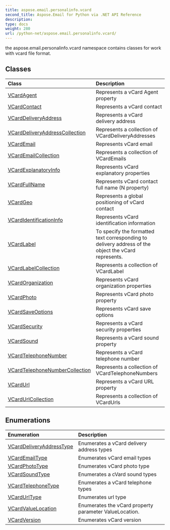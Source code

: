 ```yaml
---
title: aspose.email.personalinfo.vcard
second_title: Aspose.Email for Python via .NET API Reference
description: 
type: docs
weight: 280
url: /python-net/aspose.email.personalinfo.vcard/
---
```



the aspose.email.personalinfo.vcard namespace contains classes for work with vcard file format.

## Classes
| Class | Description |
| :- | :- |
|[VCardAgent](/email/python-net/aspose.email.personalinfo.vcard/vcardagent/)|Represents a vCard Agent property|
|[VCardContact](/email/python-net/aspose.email.personalinfo.vcard/vcardcontact/)|Represents a vCard contact|
|[VCardDeliveryAddress](/email/python-net/aspose.email.personalinfo.vcard/vcarddeliveryaddress/)|Represents a vCard delivery address|
|[VCardDeliveryAddressCollection](/email/python-net/aspose.email.personalinfo.vcard/vcarddeliveryaddresscollection/)|Represents a collection of VCardDeliveryAddresses|
|[VCardEmail](/email/python-net/aspose.email.personalinfo.vcard/vcardemail/)|Represents vCard email|
|[VCardEmailCollection](/email/python-net/aspose.email.personalinfo.vcard/vcardemailcollection/)|Represents a collection of VCardEmails|
|[VCardExplanatoryInfo](/email/python-net/aspose.email.personalinfo.vcard/vcardexplanatoryinfo/)|Represents vCard explanatory properties|
|[VCardFullName](/email/python-net/aspose.email.personalinfo.vcard/vcardfullname/)|Represents vCard contact full name (N property)|
|[VCardGeo](/email/python-net/aspose.email.personalinfo.vcard/vcardgeo/)|Represents a global positioning of vCard contact|
|[VCardIdentificationInfo](/email/python-net/aspose.email.personalinfo.vcard/vcardidentificationinfo/)|Represents vCard identification information|
|[VCardLabel](/email/python-net/aspose.email.personalinfo.vcard/vcardlabel/)|To specify the formatted text corresponding to delivery address of the object the vCard represents.|
|[VCardLabelCollection](/email/python-net/aspose.email.personalinfo.vcard/vcardlabelcollection/)|Represents a collection of VCardLabel|
|[VCardOrganization](/email/python-net/aspose.email.personalinfo.vcard/vcardorganization/)|Represents vCard organization properties|
|[VCardPhoto](/email/python-net/aspose.email.personalinfo.vcard/vcardphoto/)|Represents vCard photo property|
|[VCardSaveOptions](/email/python-net/aspose.email.personalinfo.vcard/vcardsaveoptions/)|Represents vCard save options|
|[VCardSecurity](/email/python-net/aspose.email.personalinfo.vcard/vcardsecurity/)|Represents a vCard security properties|
|[VCardSound](/email/python-net/aspose.email.personalinfo.vcard/vcardsound/)|Represents a vCard sound property|
|[VCardTelephoneNumber](/email/python-net/aspose.email.personalinfo.vcard/vcardtelephonenumber/)|Represents a vCard telephone number|
|[VCardTelephoneNumberCollection](/email/python-net/aspose.email.personalinfo.vcard/vcardtelephonenumbercollection/)|Represents a collection of VCardTelephoneNumbers|
|[VCardUrl](/email/python-net/aspose.email.personalinfo.vcard/vcardurl/)|Represents a vCard URL property|
|[VCardUrlCollection](/email/python-net/aspose.email.personalinfo.vcard/vcardurlcollection/)|Represents a collection of VCardUrls|
## Enumerations
| Enumeration | Description |
| :- | :- |
|[VCardDeliveryAddressType](/email/python-net/aspose.email.personalinfo.vcard/vcarddeliveryaddresstype/)|Enumerates a vCard delivery address types|
|[VCardEmailType](/email/python-net/aspose.email.personalinfo.vcard/vcardemailtype/)|Enumerates vCard email types|
|[VCardPhotoType](/email/python-net/aspose.email.personalinfo.vcard/vcardphototype/)|Enumerates vCard photo type|
|[VCardSoundType](/email/python-net/aspose.email.personalinfo.vcard/vcardsoundtype/)|Enumerates a cVard sound types|
|[VCardTelephoneType](/email/python-net/aspose.email.personalinfo.vcard/vcardtelephonetype/)|Enumerates a vCard telephone types|
|[VCardUrlType](/email/python-net/aspose.email.personalinfo.vcard/vcardurltype/)|Enumerates url type|
|[VCardValueLocation](/email/python-net/aspose.email.personalinfo.vcard/vcardvaluelocation/)|Enumerates the vCard property parameter ValueLocation.|
|[VCardVersion](/email/python-net/aspose.email.personalinfo.vcard/vcardversion/)|Enumerates vCard version|
